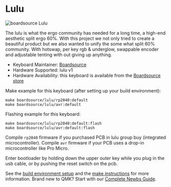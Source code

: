 # Lulu

![boardsource Lulu](https://i.imgur.com/tjvUoXTh.png)

The lulu is what the ergo community has needed for a long time, a high-end aesthetic split ergo 60%. With this project we not only tried to create a beautiful product but we also wanted to unify the some what split 60% community. With hotswap, per key rgb & underglow, swappable encoder and adjustable tenting with out giving up anything.


* Keyboard Maintainer: [Boardsource](https://github.com/daysgobye) 
* Hardware Supported: lulu v1
* Hardware Availability: this keyboard is available from the [Boardsource store](https://boardsource.xyz/store/61d0b772319a1f3cc53ba2fb)


Make example for this keyboard (after setting up your build environment):

    make boardsource/lulu/rp2040:default
    make boardsource/lulu/avr:default

Flashing example for this keyboard:

    make boardsource/lulu/rp2040:default:flash
    make boardsource/lulu/avr:default:flash


Compile `rp2040` firmware if you purchased PCB in lulu group buy (integrated microcontroller).
Compile `avr` firmware if your PCB uses a drop-in microcontroller like Pro Micro.


Enter bootloader by holding down the upper outer key while you plug in the usb cable, or by pushing the reset switch on the pcb.


See the [build environment setup](https://docs.qmk.fm/#/getting_started_build_tools) and the [make instructions](https://docs.qmk.fm/#/getting_started_make_guide) for more information. Brand new to QMK? Start with our [Complete Newbs Guide](https://docs.qmk.fm/#/newbs).
